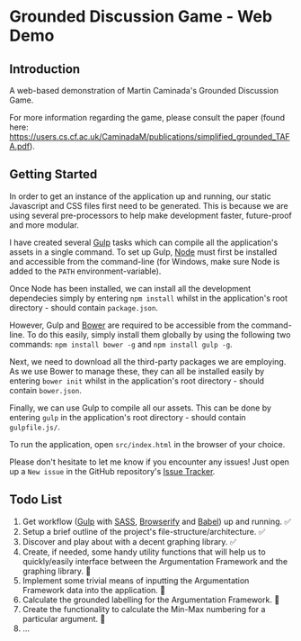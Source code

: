 # Grounded Discussion Game - Web Demo
## Introduction
A web-based demonstration of Martin Caminada's Grounded Discussion Game.

For more information regarding the game, please consult the paper (found here: https://users.cs.cf.ac.uk/CaminadaM/publications/simplified_grounded_TAFA.pdf).

## Getting Started
In order to get an instance of the application up and running, our static Javascript and CSS files first need to be generated. This is because we are using several pre-processors to help make development faster, future-proof and more modular.

I have created several [Gulp](http://gulpjs.com/) tasks which can compile all the application's assets in a single command. To set up Gulp, [Node](https://nodejs.org/en/) must first be installed and accessible from the command-line (for Windows, make sure Node is added to the `PATH` environment-variable).

Once Node has been installed, we can install all the development dependecies simply by entering `npm install` whilst in the application's root directory - should contain `package.json`.

However, Gulp and [Bower](https://babeljs.io/) are required to be accessible from the command-line. To do this easily, simply install them globally by using the following two commands: `npm install bower -g` and `npm install gulp -g`.

Next, we need to download all the third-party packages we are employing. As we use Bower to manage these, they can all be installed easily by entering `bower init` whilst in the application's root directory - should contain `bower.json`.

Finally, we can use Gulp to compile all our assets. This can be done by entering `gulp` in the application's root directory - should contain `gulpfile.js/`.

To run the application, open `src/index.html` in the browser of your choice.

Please don't hesitate to let me know if you encounter any issues! 
Just open up a `New issue` in the GitHub repository's [Issue Tracker](https://github.com/Braden1996/grounded-discussion-game/issues).

## Todo List
1. Get workflow ([Gulp](http://gulpjs.com/) with [SASS](http://sass-lang.com/), [Browserify](http://browserify.org/) and [Babel](https://babeljs.io/)) up and running. :white_check_mark:
2. Setup a brief outline of the project's file-structure/architecture. :white_check_mark:
3. Discover and play about with a decent graphing library. :white_check_mark:
4. Create, if needed, some handy utility functions that will help us to quickly/easily interface between the Argumentation Framework and the graphing library. :red_circle:
5. Implement some trivial means of inputting the Argumentation Framework data into the application. :red_circle:
6. Calculate the grounded labelling for the Argumentation Framework. :red_circle:
7. Create the functionality to calculate the Min-Max numbering for a particular argument. :red_circle:
8. ...
